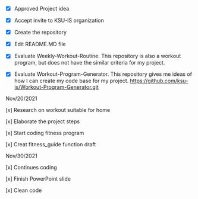 -[x] Approved Project idea 

-[x] Accept invite to KSU-IS organization 

-[x] Create the repository

-[x] Edit README.MD file 

-[x] Evaluate Weekly-Workout-Routine. This repository is also a workout program, but does not have the similar criteria for my project. 

-[x] Evaluate Workout-Program-Generator. This repository gives me ideas of how I can create my code base for my project. 
https://github.com/ksu-is/Workout-Program-Generator.git

Nov/20/2021

[x] Research on workout suitable for home

[x] Elaborate the project steps 

[x] Start coding fitness program

[x] Creat fitness_guide function draft

Nov/30/2021

[x] Continues coding 

[x] Finish PowerPoint slide

[x] Clean code

